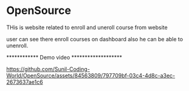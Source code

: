 # OpenSource

THis is website related to enroll and uneroll course from website 

user can see there enroll courses on dashboard also he can be able to unenroll.


************ Demo video  *******************                                             



https://github.com/Sunil-Coding-World/OpenSource/assets/84563809/797709bf-03c4-4d8c-a3ec-2673637ae1c6

